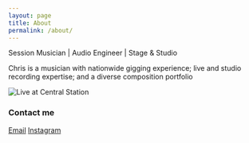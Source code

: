 ```yaml
---
layout: page
title: About
permalink: /about/
---
```


Session Musician | Audio Engineer | Stage & Studio

Chris is a musician with nationwide gigging experience; live and studio recording expertise; and a diverse composition portfolio

![Live at Central Station](/images/IMG_5978.jpg)

### Contact me

[Email](mailto:chris@chriswmusic.com) 
[Instagram](instagram.com/colourofsound)
